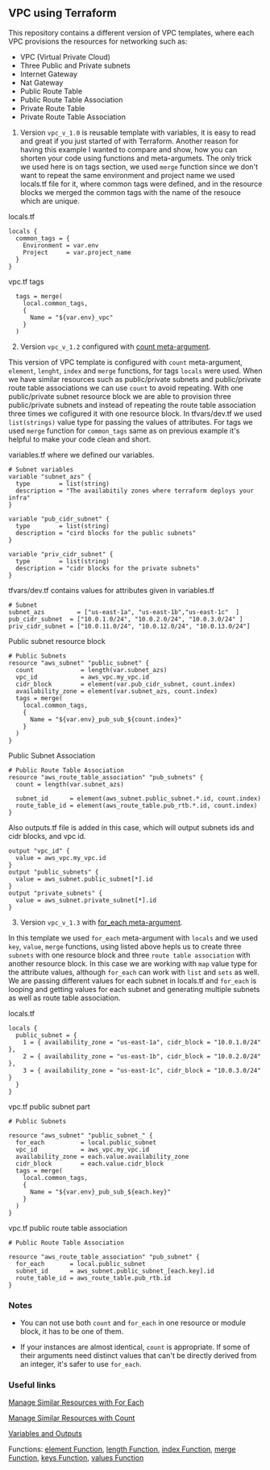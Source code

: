 ## VPC using Terraform

This repository contains a different version of VPC templates, where each VPC provisions the resources for networking such as:

- VPC (Virtual Private Cloud)
- Three Public and Private subnets
- Internet Gateway
- Nat Gateway
- Public Route Table
- Public Route Table Association
- Private Route Table
- Private Route Table Association

1. Version ```vpc_v_1.0``` is reusable template with variables, it is easy to read and great if you just started of with Terraform. Another reason for having this example I wanted to compare and show, how you can shorten your code using functions and meta-argumets. The only trick we used here is on tags section, we used ```merge``` function since we don't want to repeat the same environment and project name we used locals.tf file for it, where common tags were defined, and in the resource blocks we merged the common tags with the name of the resouce which are unique.

locals.tf
```
locals {
  common_tags = {
    Environment = var.env
    Project     = var.project_name
  }
}
```
vpc.tf tags
```
  tags = merge(
    local.common_tags,
    {
      Name = "${var.env}_vpc"
    }
  )
```

2. Version ```vpc_v_1.2``` configured with [count meta-argument](https://www.terraform.io/docs/language/meta-arguments/count.html). 

This version of VPC template is configured with ```count``` meta-argument, ```element```, ```lenght```, ```index``` and ```merge``` functions, for tags ```locals``` were used. When we have similar resources such as public/private subnets and public/private route table associations we can use ```count``` to avoid repeating.  With one public/private subnet resource block we are able to provision three public/private subnets and instead of repeating the route table association three times we cofigured it with one resource block. In tfvars/dev.tf we used ```list(strings)``` value type for passing the  values of attributes. For tags we used ```merge``` function for ```common_tags``` same as on previous example it's helpful to make your code clean and short.

variables.tf where we defined our variables.
```
# Subnet variables
variable "subnet_azs" {
  type        = list(string)
  description = "The availabitily zones where terraform deploys your infra"
}

variable "pub_cidr_subnet" {
  type        = list(string)
  description = "cird blocks for the public subnets"
}

variable "priv_cidr_subnet" {
  type        = list(string)
  description = "cidr blocks for the private subnets"
}
```

tfvars/dev.tf contains values for attributes given in variables.tf
```
# Subnet
subnet_azs         = ["us-east-1a", "us-east-1b","us-east-1c"  ]
pub_cidr_subnet  = ["10.0.1.0/24", "10.0.2.0/24", "10.0.3.0/24" ]
priv_cidr_subnet = ["10.0.11.0/24", "10.0.12.0/24", "10.0.13.0/24"]
```

Public subnet resource block
```
# Public Subnets
resource "aws_subnet" "public_subnet" {
  count             = length(var.subnet_azs)
  vpc_id            = aws_vpc.my_vpc.id
  cidr_block        = element(var.pub_cidr_subnet, count.index)
  availability_zone = element(var.subnet_azs, count.index)
  tags = merge(
    local.common_tags,
    {
      Name = "${var.env}_pub_sub_${count.index}"
    }
  )
}
```

Public Subnet Association
```
# Public Route Table Association
resource "aws_route_table_association" "pub_subnets" {
  count = length(var.subnet_azs)

  subnet_id      = element(aws_subnet.public_subnet.*.id, count.index)
  route_table_id = element(aws_route_table.pub_rtb.*.id, count.index)
}
```

Also outputs.tf file is added in this case, which will output subnets ids and cidr blocks, and vpc id.
```
output "vpc_id" {
  value = aws_vpc.my_vpc.id
}
output "public_subnets" {
  value = aws_subnet.public_subnet[*].id
}
output "private_subnets" {
  value = aws_subnet.private_subnet[*].id
}
```

3. Version ```vpc_v_1.3``` with [for_each meta-argument](https://www.terraform.io/docs/language/meta-arguments/for_each.html).

In this template we used ```for_each``` meta-argument with ```locals``` and we used ```key```, ```value```, ```merge``` functions, using listed above hepls us to create three ```subnets``` with one resource block and three ```route table association``` with another resource block. In this case we are working with ```map``` value type for the attribute values, although  ```for_each``` can work with ```list``` and ```sets``` as well. We are passing different values for each subnet in locals.tf and ```for_each``` is looping and getting values for each subnet and generating multiple subnets as well as route table association.

locals.tf
```
locals {
  public_subnet = {
    1 = { availability_zone = "us-east-1a", cidr_block = "10.0.1.0/24" },
    2 = { availability_zone = "us-east-1b", cidr_block = "10.0.2.0/24" },
    3 = { availability_zone = "us-east-1c", cidr_block = "10.0.3.0/24" }
  }
}
```
vpc.tf public subnet part
```
# Public Subnets

resource "aws_subnet" "public_subnet_" {
  for_each          = local.public_subnet
  vpc_id            = aws_vpc.my_vpc.id
  availability_zone = each.value.availability_zone
  cidr_block        = each.value.cidr_block
  tags = merge(
    local.common_tags,
    {
      Name = "${var.env}_pub_sub_${each.key}"
    }
  )
}
```

vpc.tf public route table association
```
# Public Route Table Association

resource "aws_route_table_association" "pub_subnet" {
  for_each       = local.public_subnet
  subnet_id      = aws_subnet.public_subnet_[each.key].id
  route_table_id = aws_route_table.pub_rtb.id
}
```

### Notes

- You can not use both ```count``` and ```for_each``` in one resource or module block, it has to be one of them.

- If your instances are almost identical, ```count``` is appropriate. If some of their arguments need distinct values that can't be directly derived from an integer, it's safer to use ```for_each```.


###  Useful links

[Manage Similar Resources with For Each](https://learn.hashicorp.com/tutorials/terraform/for-each?in=terraform/0-13&utm_source=WEBSITE&utm_medium=WEB_IO&utm_offer=ARTICLE_PAGE&utm_content=DOCS)

[Manage Similar Resources with Count](https://learn.hashicorp.com/tutorials/terraform/count?in=terraform/0-13&utm_source=WEBSITE&utm_medium=WEB_IO&utm_offer=ARTICLE_PAGE&utm_content=DOCS)

[Variables and Outputs](https://www.terraform.io/docs/language/values/index.html)
 
Functions: [element Function](https://www.terraform.io/docs/language/functions/element.html), [length Function](https://www.terraform.io/docs/language/functions/length.html), [index Function](https://www.terraform.io/docs/language/functions/index_function.html), [merge Function](https://www.terraform.io/docs/language/functions/merge.html), [keys Function](https://www.terraform.io/docs/language/functions/keys.html), [values Function](https://www.terraform.io/docs/language/functions/values.html)